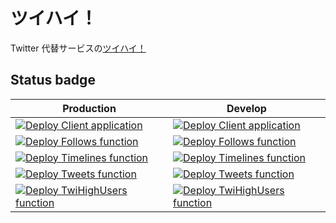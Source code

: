 # ツイハイ！
Twitter 代替サービスの[ツイハイ！](https://www.twi-high.com/)

## Status badge
|Production|Develop|
|---|---|
|[![Deploy Client application](https://github.com/nrck/twihigh/actions/workflows/deploy-client-application.yml/badge.svg?branch=main)](https://github.com/nrck/twihigh/actions/workflows/deploy-client-application.yml)|[![Deploy Client application](https://github.com/nrck/twihigh/actions/workflows/deploy-client-application.yml/badge.svg?branch=dev)](https://github.com/nrck/twihigh/actions/workflows/deploy-client-application.yml)|
|[![Deploy Follows function](https://github.com/nrck/twihigh/actions/workflows/deploy-follows-function.yml/badge.svg?branch=main)](https://github.com/nrck/twihigh/actions/workflows/deploy-follows-function.yml)|[![Deploy Follows function](https://github.com/nrck/twihigh/actions/workflows/deploy-follows-function.yml/badge.svg?branch=dev)](https://github.com/nrck/twihigh/actions/workflows/deploy-follows-function.yml)|
|[![Deploy Timelines function](https://github.com/nrck/twihigh/actions/workflows/deploy-timelines-function.yml/badge.svg?branch=main)](https://github.com/nrck/twihigh/actions/workflows/deploy-timelines-function.yml)|[![Deploy Timelines function](https://github.com/nrck/twihigh/actions/workflows/deploy-timelines-function.yml/badge.svg?branch=dev)](https://github.com/nrck/twihigh/actions/workflows/deploy-timelines-function.yml)|
|[![Deploy Tweets function](https://github.com/nrck/twihigh/actions/workflows/deploy-tweets-function.yml/badge.svg?branch=main)](https://github.com/nrck/twihigh/actions/workflows/deploy-tweets-function.yml)|[![Deploy Tweets function](https://github.com/nrck/twihigh/actions/workflows/deploy-tweets-function.yml/badge.svg?branch=dev)](https://github.com/nrck/twihigh/actions/workflows/deploy-tweets-function.yml)|
|[![Deploy TwiHighUsers function](https://github.com/nrck/twihigh/actions/workflows/deploy-twihighusers-function.yml/badge.svg?branch=main)](https://github.com/nrck/twihigh/actions/workflows/deploy-twihighusers-function.yml)|[![Deploy TwiHighUsers function](https://github.com/nrck/twihigh/actions/workflows/deploy-twihighusers-function.yml/badge.svg?branch=dev)](https://github.com/nrck/twihigh/actions/workflows/deploy-twihighusers-function.yml)|
